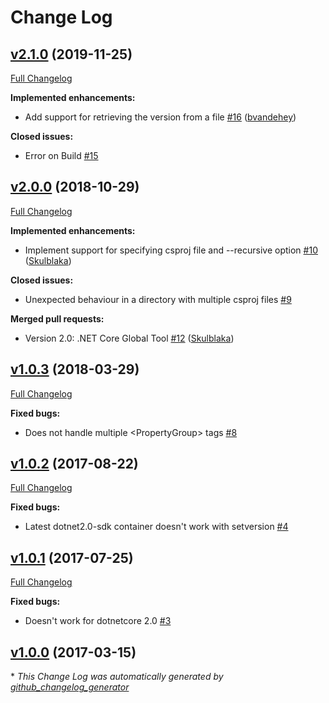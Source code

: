 # Change Log

## [v2.1.0](https://github.com/TAGC/dotnet-setversion/tree/v2.1.0) (2019-11-25)
[Full Changelog](https://github.com/TAGC/dotnet-setversion/compare/v2.0.0...v2.1.0)

**Implemented enhancements:**

- Add support for retrieving the version from a file [\#16](https://github.com/TAGC/dotnet-setversion/pull/16) ([bvandehey](https://github.com/bvandehey))

**Closed issues:**

- Error on Build [\#15](https://github.com/TAGC/dotnet-setversion/issues/15)

## [v2.0.0](https://github.com/TAGC/dotnet-setversion/tree/v2.0.0) (2018-10-29)
[Full Changelog](https://github.com/TAGC/dotnet-setversion/compare/v1.0.3...v2.0.0)

**Implemented enhancements:**

- Implement support for specifying csproj file and --recursive option [\#10](https://github.com/TAGC/dotnet-setversion/pull/10) ([Skulblaka](https://github.com/Skulblaka))

**Closed issues:**

- Unexpected behaviour in a directory with multiple csproj files [\#9](https://github.com/TAGC/dotnet-setversion/issues/9)

**Merged pull requests:**

- Version 2.0: .NET Core Global Tool [\#12](https://github.com/TAGC/dotnet-setversion/pull/12) ([Skulblaka](https://github.com/Skulblaka))

## [v1.0.3](https://github.com/TAGC/dotnet-setversion/tree/v1.0.3) (2018-03-29)
[Full Changelog](https://github.com/TAGC/dotnet-setversion/compare/v1.0.2...v1.0.3)

**Fixed bugs:**

- Does not handle multiple \<PropertyGroup\> tags [\#8](https://github.com/TAGC/dotnet-setversion/issues/8)

## [v1.0.2](https://github.com/TAGC/dotnet-setversion/tree/v1.0.2) (2017-08-22)
[Full Changelog](https://github.com/TAGC/dotnet-setversion/compare/v1.0.1...v1.0.2)

**Fixed bugs:**

- Latest dotnet2.0-sdk container doesn't work with setversion [\#4](https://github.com/TAGC/dotnet-setversion/issues/4)

## [v1.0.1](https://github.com/TAGC/dotnet-setversion/tree/v1.0.1) (2017-07-25)
[Full Changelog](https://github.com/TAGC/dotnet-setversion/compare/v1.0.0...v1.0.1)

**Fixed bugs:**

- Doesn't work for dotnetcore 2.0 [\#3](https://github.com/TAGC/dotnet-setversion/issues/3)

## [v1.0.0](https://github.com/TAGC/dotnet-setversion/tree/v1.0.0) (2017-03-15)


\* *This Change Log was automatically generated by [github_changelog_generator](https://github.com/skywinder/Github-Changelog-Generator)*